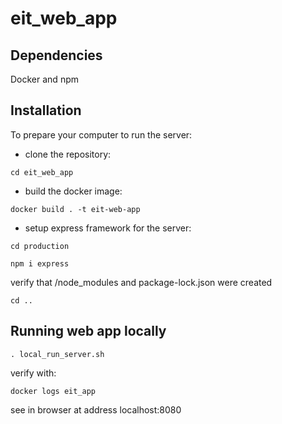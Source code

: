 # eit_web_app
## Dependencies
Docker and npm

## Installation
To prepare your computer to run the server:
* clone the repository:
```
cd eit_web_app
```
* build the docker image:
```
docker build . -t eit-web-app
```
* setup express framework for the server:
```
cd production
```
```
npm i express
```
verify that /node_modules and package-lock.json were created
```
cd ..
```

## Running web app locally

```
. local_run_server.sh
```
verify with:
```
docker logs eit_app
```
see in browser at address localhost:8080


